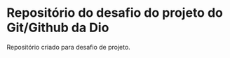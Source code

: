 # Repositório do desafio do projeto do Git/Github da Dio
Repositório criado para desafio de projeto.
